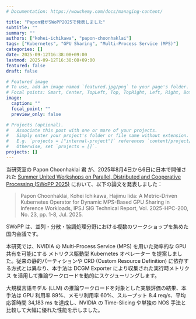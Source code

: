 ```yaml
---
# Documentation: https://wowchemy.com/docs/managing-content/

title: "Papon君がSWoPP2025で発表しました"
subtitle: ""
summary: ""
authors: ["kohei-ichikawa", "papon-choonhaklai"]
tags: ["Kubernetes", "GPU Sharing", "Multi-Process Service (MPS)"]
categories: []
date: 2025-09-12T16:38:08+09:00
lastmod: 2025-09-12T16:38:08+09:00
featured: false
draft: false

# Featured image
# To use, add an image named `featured.jpg/png` to your page's folder.
# Focal points: Smart, Center, TopLeft, Top, TopRight, Left, Right, BottomLeft, Bottom, BottomRight.
image:
  caption: ""
  focal_point: ""
  preview_only: false

# Projects (optional).
#   Associate this post with one or more of your projects.
#   Simply enter your project's folder or file name without extension.
#   E.g. `projects = ["internal-project"]` references `content/project/deep-learning/index.md`.
#   Otherwise, set `projects = []`.
projects: []
---
```

当研究室の Papon Choonhaklai 君 が、2025年8月4日から6日に日本で開催された [Summer United Workshops on Parallel, Distributed and Cooperative Processing (SWoPP 2025)](https://sites.google.com/site/swoppweb/) において、以下の論文を発表しました：

> Papon Choonhaklai, Kohei Ichikawa, Hajimu Iida: A Metric-Driven Kubernetes Operator for Dynamic MPS-Based GPU Sharing in Inference Workloads, IPSJ SIG Technical Report, Vol. 2025-HPC-200, No. 23, pp. 1-8, Jul. 2025.

SWoPP は、並列・分散・協調処理分野における複数のワークショップを集めた国内会議です。

本研究では、NVIDIA の Multi-Process Service (MPS) を用いた効率的な GPU 共有を可能にする メトリクス駆動型 Kubernetes オペレーター を提案しました。従来の静的パーティションや CRD (Custom Resource Definition) に依存する方式とは異なり、本手法は DCGM Exporter により収集された実行時メトリクス を活用して推論ワークロードを動的にスケジューリングします。

大規模言語モデル (LLM) の推論ワークロードを対象とした実験評価の結果、本手法は GPU 利用率 89%、メモリ利用率 60%、スループット 8.4 req/s、平均応答時間 34,183 ms を達成し、NVIDIA の Time-Slicing や単独の NOS 手法と比較して大幅に優れた性能を示しました。
